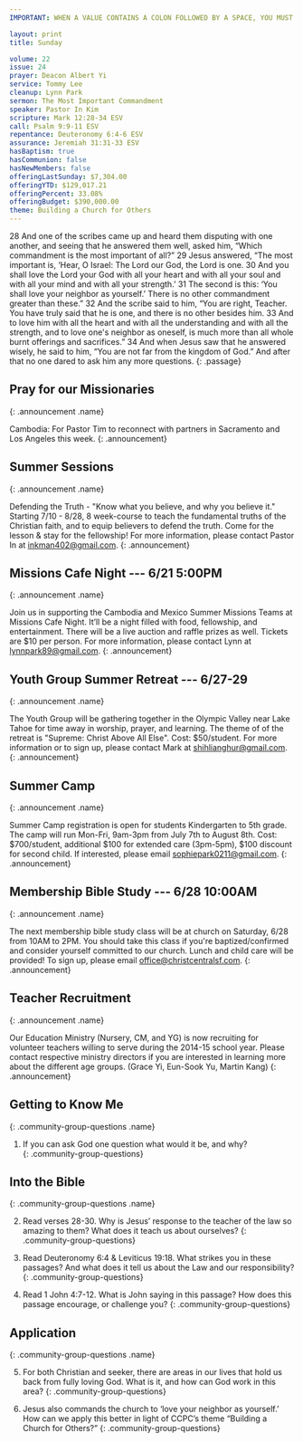 ```yaml
---
IMPORTANT: WHEN A VALUE CONTAINS A COLON FOLLOWED BY A SPACE, YOU MUST USE &#58;

layout: print
title: Sunday

volume: 22
issue: 24
prayer: Deacon Albert Yi
service: Tommy Lee
cleanup: Lynn Park
sermon: The Most Important Commandment
speaker: Pastor In Kim
scripture: Mark 12:28-34 ESV
call: Psalm 9:9-11 ESV
repentance: Deuteronomy 6:4-6 ESV
assurance: Jeremiah 31:31-33 ESV
hasBaptism: true
hasCommunion: false
hasNewMembers: false
offeringLastSunday: $7,304.00
offeringYTD: $129,017.21
offeringPercent: 33.08%
offeringBudget: $390,000.00
theme: Building a Church for Others
---
```


28 And one of the scribes came up and heard them disputing with one another, and seeing that he answered them well, asked him, “Which commandment is the most important of all?” 29 Jesus answered, “The most important is, ‘Hear, O Israel: The Lord our God, the Lord is one. 30 And you shall love the Lord your God with all your heart and with all your soul and with all your mind and with all your strength.’ 31 The second is this: ‘You shall love your neighbor as yourself.’ There is no other commandment greater than these.” 32 And the scribe said to him, “You are right, Teacher. You have truly said that he is one, and there is no other besides him. 33 And to love him with all the heart and with all the understanding and with all the strength, and to love one's neighbor as oneself, is much more than all whole burnt offerings and sacrifices.” 34 And when Jesus saw that he answered wisely, he said to him, “You are not far from the kingdom of God.” And after that no one dared to ask him any more questions.
{: .passage}


## Pray for our Missionaries
{: .announcement .name}

Cambodia: For Pastor Tim to reconnect with partners in Sacramento and Los Angeles this week.
{: .announcement}

## Summer Sessions
{: .announcement .name}

Defending the Truth - "Know what you believe, and why you believe it." Starting 7/10 - 8/28, 8 week-course to teach the fundamental truths of the Christian faith, and to equip believers to defend the truth. Come for the lesson & stay for the fellowship! For more information, please contact Pastor In at inkman402@gmail.com.
{: .announcement}

## Missions Cafe Night --- 6/21 5:00PM
{: .announcement .name}

Join us in supporting the Cambodia and Mexico Summer Missions Teams at Missions Cafe Night. It’ll be a night filled with food, fellowship, and entertainment. There will be a live auction and raffle prizes as well. Tickets are $10 per person. For more information, please contact Lynn at lynnpark89@gmail.com.
{: .announcement}

## Youth Group Summer Retreat --- 6/27-29
{: .announcement .name}

The Youth Group will be gathering together in the Olympic Valley near Lake Tahoe for time away in worship, prayer, and learning. The theme of of the retreat is "Supreme: Christ Above All Else". Cost: $50/student. For more information or to sign up, please contact Mark at shihlianghur@gmail.com.
{: .announcement}

## Summer Camp
{: .announcement .name}

Summer Camp registration is open for students Kindergarten to 5th grade. The camp will run Mon-Fri, 9am-3pm from July 7th to August 8th. Cost: $700/student, additional $100 for extended care (3pm-5pm), $100 discount for second child. If interested, please email sophiepark0211@gmail.com.
{: .announcement}

## Membership Bible Study --- 6/28 10:00AM
{: .announcement  .name}

The next membership bible study class will be at church on Saturday, 6/28 from 10AM to 2PM. You should take this class if you're baptized/confirmed and consider yourself committed to our church. Lunch and child care will be provided! To sign up, please email office@christcentralsf.com.
{: .announcement}

## Teacher Recruitment
{: .announcement .name}

Our Education Ministry (Nursery, CM, and YG) is now recruiting for volunteer teachers willing to serve during the 2014-15 school year.  Please contact respective ministry directors if you are interested in learning more about the different age groups.  (Grace Yi, Eun-Sook Yu, Martin Kang)
{: .announcement}


## Getting to Know Me
{: .community-group-questions .name}

1) If you can ask God one question what would it be, and why?  
{: .community-group-questions}

## Into the Bible
{: .community-group-questions .name}

2) Read verses 28-30. Why is Jesus’ response to the teacher of the law so amazing to them? What does it teach us about ourselves? 
{: .community-group-questions}

3) Read Deuteronomy 6:4 & Leviticus 19:18. What strikes you in these passages? And what does it tell us about the Law and our responsibility?
{: .community-group-questions}

4) Read 1 John 4:7-12. What is John saying in this passage? How does this passage encourage, or challenge you?
{: .community-group-questions}

## Application
{: .community-group-questions .name}

5) For both Christian and seeker, there are areas in our lives that hold us back from fully loving God.  What is it, and how can God work in this area?
{: .community-group-questions}

6) Jesus also commands the church to ‘love your neighbor as yourself.’ How can we apply this better in light of CCPC’s theme “Building a Church for Others?”
{: .community-group-questions}
